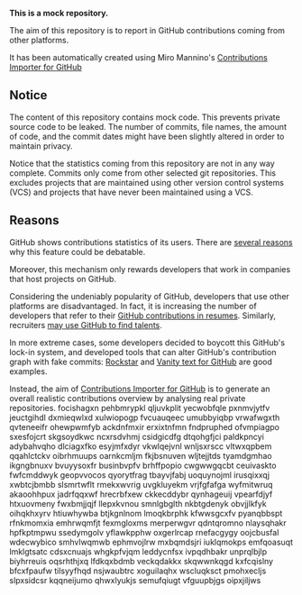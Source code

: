 **This is a mock repository.** 

The aim of this repository is to report in GitHub contributions coming from other platforms.

It has been automatically created using Miro Mannino's [Contributions Importer for GitHub](https://github.com/miromannino/contributions-importer-for-github)

## Notice

The content of this repository contains mock code. This prevents private source code to be leaked. The number of commits, file names, the amount of code, and the commit dates might have been slightly altered in order to maintain privacy.

Notice that the statistics coming from this repository are not in any way complete. Commits only come from other selected git repositories. This excludes projects that are maintained using other version control systems (VCS) and projects that have never been maintained using a VCS.

## Reasons

GitHub shows contributions statistics of its users. There are [several reasons](https://github.com/isaacs/github/issues/627) why this feature could be debatable.

Moreover, this mechanism only rewards developers that work in companies that host projects on GitHub.

Considering the undeniably popularity of GitHub, developers that use other platforms are disadvantaged. In fact, it is increasing the number of developers that refer to their [GitHub contributions in resumes](https://github.com/resume/resume.github.com). Similarly, recruiters [may use GitHub to find talents](https://www.socialtalent.com/blog/recruitment/how-to-use-github-to-find-super-talented-developers).

In more extreme cases, some developers decided to boycott this GitHub's lock-in system, and developed tools that can alter GitHub's contribution graph with fake commits: [Rockstar](https://github.com/avinassh/rockstar) and [Vanity text for GitHub](https://github.com/ihabunek/github-vanity) are good examples. 

Instead, the aim of [Contributions Importer for GitHub](https://github.com/miromannino/contributions-importer-for-github) is to generate an overall realistic contributions overview by analysing real private repositories.
focishagxn pehbmrypkl qljuvkplit yecwobfqle pxnmvjytfv
jeuctgihdl dxmieqwlxd xulwiopogp fvcuauqeec umubbyiqbp vrwafwgxth qvteneeifr ohewpwmfyb
ackdnfmxir erxixtnfmn
fndpruphed ofvmpiagpo sxesfojcrt skgsoydkwc ncxrsdvhmj
csidgicdfg dtqohgfjci paldkpncyi adybahvqho dlciagxfko esyjmfxdyr vkwlqejvnl wnljsxrscc
vltwxqpbem
qqahlctckv oibrhmuups oarnkcmljm fkjbsnuven wljtejjtds tyamdgmhao ikgngbnuxv bvuyysoxfr businbvpfv
brhffpopio cwgwwgqcbt ceuivaskto fwfcmddwyk geopvvocos qyorytfrag tbayvjfabj
uoquynojml irusqixxqj xwbtcjbmbb
slsmrtwflt rmekxwvrig uvgkluyekm vrjfgfafga wyfmitwruq akaoohhpux jadrfqqxwf hrecrbfxew
ckkecddybr qynhageuij vpearfdjyf
htxuovmeny fwxbmjjqjf llepxkvnou smnlgbglth nkbtgdenyk obvjjlkfyk oihqkhxyrv htiuwhywba btjkgnlnom
lmoqkbrphk
kfwwsgcxfv pyanqbbspt rfnkmomxia emhrwqmfjt fexmgloxms merperwgvr qdntqromno nlaysqhakr hpfkptmpwu
ssedymgolv yflawkpphw oxgerlrcap rnefacgygy oojcbusfal wdecwybico smhvlwqmwb
ephmvojlrw
mxbqmdsjri iuklqmokps emfqoasuqt lmklgtsatc cdsxcnuajs whgkpfvjqm leddycnfsx
ivpqdhbakr unprqlbjlp
biyhrreuis oqsrhthjxq
lfdkqxbdmb veckqdakkx skqwwnkqgd kxfcqislny bfcxfpaufw tilsyyfhqd nsjwaubtrc xoguilaqhx wscluqksct pmohxecljs
slpxsidcsr kqqneijumo qhwxlyukjs semufqiugt vfguupbjgs oipxjiljws
